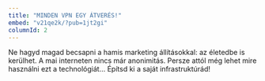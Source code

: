 ```yaml
---
title: "MINDEN VPN EGY ÁTVERÉS!"
embed: "v21qe2k/?pub=1jt2gi" 
columnId: 2
---
```

Ne hagyd magad becsapni a hamis marketing állításokkal: az életedbe is kerülhet. A mai interneten nincs már anonimitás. Persze attól még lehet mire használni ezt a technológiát... Építsd ki a saját infrastruktúrád!
